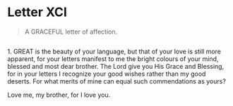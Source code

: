 # Letter XCI

> A GRACEFUL letter of affection.

```{centered} AMBROSE TO HIS BROTHER CANDIDIANUS
```

1\. GREAT is the beauty of your language, but that of your love is
still more apparent, for your letters manifest to me the bright colours
of your mind, blessed and most dear brother. The Lord give you His
Grace and Blessing, for in your letters I recognize your good wishes
rather than my good deserts. For what merits of mine can equal such
commendations as yours?

Love me, my brother, for I love you.
